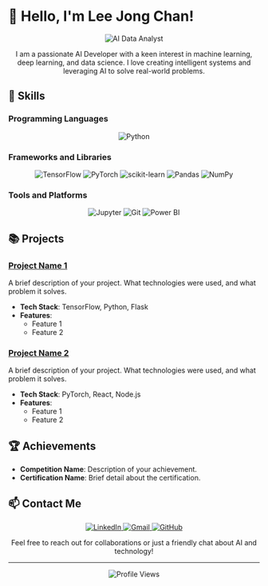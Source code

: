 # 👋 Hello, I'm Lee Jong Chan!

<p align="center">
  <img src="https://via.placeholder.com/1200x300.png?text=AI+Developer" alt="AI Data Analyst" />
</p>

<p align="center">
  I am a passionate AI Developer with a keen interest in machine learning, deep learning, and data science. I love creating intelligent systems and leveraging AI to solve real-world problems.
</p>

## 🚀 Skills

### Programming Languages
<p align="center">
  <img src="https://img.shields.io/badge/Python-3776AB?style=for-the-badge&logo=python&logoColor=white" alt="Python"/>
</p>

### Frameworks and Libraries
<p align="center">
  <img src="https://img.shields.io/badge/TensorFlow-FF6F00?style=for-the-badge&logo=tensorflow&logoColor=white" alt="TensorFlow"/>
  <img src="https://img.shields.io/badge/PyTorch-EE4C2C?style=for-the-badge&logo=pytorch&logoColor=white" alt="PyTorch"/>
  <img src="https://img.shields.io/badge/scikit--learn-F7931E?style=for-the-badge&logo=scikit-learn&logoColor=white" alt="scikit-learn"/>
  <img src="https://img.shields.io/badge/Pandas-150458?style=for-the-badge&logo=pandas&logoColor=white" alt="Pandas"/>
  <img src="https://img.shields.io/badge/NumPy-013243?style=for-the-badge&logo=numpy&logoColor=white" alt="NumPy"/>
</p>

### Tools and Platforms
<p align="center">
  <img src="https://img.shields.io/badge/Jupyter-F37626?style=for-the-badge&logo=jupyter&logoColor=white" alt="Jupyter"/>
  <img src="https://img.shields.io/badge/Git-F05032?style=for-the-badge&logo=git&logoColor=white" alt="Git"/>
  <img src="https://img.shields.io/badge/Power%20BI-F2C811?style=for-the-badge&logo=power-bi&logoColor=black" alt="Power BI"/>
</p>

## 📚 Projects

### [Project Name 1](https://github.com/your-username/project1)
A brief description of your project. What technologies were used, and what problem it solves.

- **Tech Stack**: TensorFlow, Python, Flask
- **Features**:
  - Feature 1
  - Feature 2

### [Project Name 2](https://github.com/your-username/project2)
A brief description of your project. What technologies were used, and what problem it solves.

- **Tech Stack**: PyTorch, React, Node.js
- **Features**:
  - Feature 1
  - Feature 2

## 🏆 Achievements

- **Competition Name**: Description of your achievement.
- **Certification Name**: Brief detail about the certification.

## 📫 Contact Me

<p align="center">
  <a href="https://www.linkedin.com/in/%EC%A2%85%EC%B0%AC-%EC%9D%B4-229282268/">
    <img src="https://img.shields.io/badge/LinkedIn-0A66C2?style=for-the-badge&logo=linkedin&logoColor=white" alt="LinkedIn"/>
  </a>
  <a href="mailto:qkskfka@gmail.com">
    <img src="https://img.shields.io/badge/Gmail-D14836?style=for-the-badge&logo=gmail&logoColor=white" alt="Gmail"/>
  </a>
  <a href="https://github.com/qkskfka">
    <img src="https://img.shields.io/badge/GitHub-181717?style=for-the-badge&logo=github&logoColor=white" alt="GitHub"/>
  </a>
</p>

<p align="center">
  Feel free to reach out for collaborations or just a friendly chat about AI and technology!
</p>

---

<p align="center">
  <img src="https://komarev.com/ghpvc/?username=your-username&color=blue&style=flat-square" alt="Profile Views"/>
</p>


